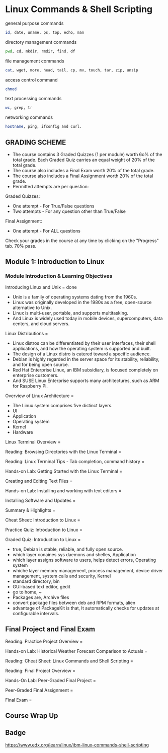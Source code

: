# Linux Commands & Shell Scripting

general purpose commands
```bash
id, date, uname, ps, top, echo, man
```
directory management commands
```bash
pwd, cd, mkdir, rmdir, find, df
```
file management commands
```bash
cat, wget, more, head, tail, cp, mv, touch, tar, zip, unzip
```
access control command
```bash
chmod
```
text processing commands
```bash
wc, grep, tr
```
networking commands
```bash
hostname, ping, ifconfig and curl.
```
## GRADING SCHEME

* The course contains 3 Graded Quizzes (1 per module) worth 6o% of the total grade. Each Graded Quiz carries an equal weight of 20% of the total grade.
* The course also includes a Final Exam worth 20% of the total grade.
* The course also includes a Final Assignment worth 20% of the total grade.
* Permitted attempts are per question:

Graded Quizzes:
* One attempt - For True/False questions
* Two attempts - For any question other than True/False

Final Assignment:
* One attempt - For ALL questions

Check your grades in the course at any time by clicking on the "Progress" tab. 70% pass.

## Module 1: Introduction to Linux

### Module Introduction & Learning Objectives

Introducing Linux and Unix = done

* Unix is a family of operating systems dating from the 1960s.
* Linux was originally developed in the 1980s as a free, open-source alternative to Unix.
* Linux is multi-user, portable, and supports multitasking.
* And Linux is widely used today in mobile devices, supercomputers, data centers, and cloud servers.

Linux Distributions = 

* Linux distros can be differentiated by their user interfaces,
their shell applications, and how the operating system is supported and built.
* The design of a Linux distro is catered toward a specific audience.
* Debian is highly regarded in the server space for its stability, reliability,
and for being open source.
* Red Hat Enterprise Linux, an IBM subsidiary, is focused completely on enterprise customers.
* And SUSE Linux Enterprise supports many architectures, such as ARM for Raspberry Pi.

Overview of Linux Architecture =

* The Linux system comprises five distinct layers.
* UI
* Application
* Operating system
* Kernel
* Hardware

Linux Terminal Overview =

Reading: Browsing Directories with the Linux Terminal =

Reading: Linux Terminal Tips - Tab completion, command history =

Hands-on Lab: Getting Started with the Linux Terminal =

Creating and Editing Text Files =

Hands-on Lab: Installing and working with text editors =

Installing Software and Updates =

Summary & Highlights =

Cheat Sheet: Introduction to Linux =

Practice Quiz: Introduction to Linux =

Graded Quiz: Introduction to Linux =

* true, Debian is stable, reliable, and fully open source.
* which layer conaines sys daemons and shelles,  Application
* which layer assigns software to users, helps detect errors, Operating system
* whiche layer memory management, process management, device driver management, system calls and security, Kernel
* standard directory, bin
* GUI-based text editor, gedit
* go to home, ~
* Packages are, Archive files
* convert package files between deb and RPM formats, alien
* advantage of PackageKit is that, It automatically checks for updates at configurable intervals.


## Final Project and Final Exam

Reading: Practice Project Overview =

Hands-on Lab: Historical Weather Forecast Comparison to Actuals =

Reading: Cheat Sheet: Linux Commands and Shell Scripting =

Reading: Final Project Overview =

Hands-On Lab: Peer-Graded Final Project =

Peer-Graded Final Assignment =

Final Exam =

## Course Wrap Up

## Badge

https://www.edx.org/learn/linux/ibm-linux-commands-shell-scripting
